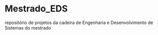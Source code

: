 Mestrado_EDS
============

repositório de projetos da cadeira de Engenharia e Desenvolvimento de Sistemas do mestrado
